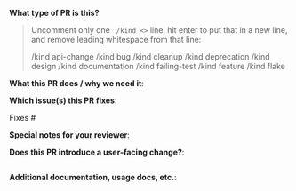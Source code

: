 <!--  Thanks for sending a pull request!  Here are some tips for you:

1. If this is your first time, please read our contributor guidelines: 
2. Please label this pull request according to what type of issue you are addressing, especially if this is a release targeted pull request. For reference on required PR/issue labels, read here: https://github.com/nodedge/nodedge/wiki/Contributor-first-steps
3. Ensure you have added or ran the appropriate tests for your PR.
-->

**What type of PR is this?**
> Uncomment only one ` /kind <>` line, hit enter to put that in a new line, and remove leading whitespace from that line:
>
> /kind api-change
> /kind bug
> /kind cleanup
> /kind deprecation
> /kind design
> /kind documentation
> /kind failing-test
> /kind feature
> /kind flake

**What this PR does / why we need it**:

**Which issue(s) this PR fixes**:
<!--
*Automatically closes linked issue when PR is merged.
Usage: `Fixes #<issue number>`, or `Fixes (paste link of issue)`.
_If PR is about `failing-tests or flakes`, please post the related issues/tests in a comment and do not use `Fixes`_*
-->
Fixes #

**Special notes for your reviewer**:

**Does this PR introduce a user-facing change?**:
<!--
If no, just write "NONE" in the release-note block below.
If yes, a release note is required:
Enter your extended release note in the block below. If the PR requires additional action from users switching to the new release, include the string "action required".
-->
```release-note

```

**Additional documentation, usage docs, etc.**:

<!--
This section can be blank if this pull request does not require a release note.

When adding links which point to resources within git repositories, like
supporting documentation, please reference a specific commit and avoid
linking directly to the main branch. This ensures that links reference a
specific point in time, rather than a document that may change over time.

See here for guidance on getting permanent links to files: https://help.github.com/en/articles/getting-permanent-links-to-files

Please use the following format for linking documentation:
- [Usage]: <link>
- [Other doc]: <link>
-->
```docs

```
